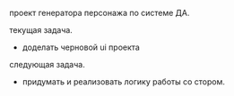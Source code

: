 проект генератора персонажа по системе ДА.

текущая задача.

-   доделать черновой ui проекта

следующая задача.

-   придумать и реализовать логику работы со стором.
